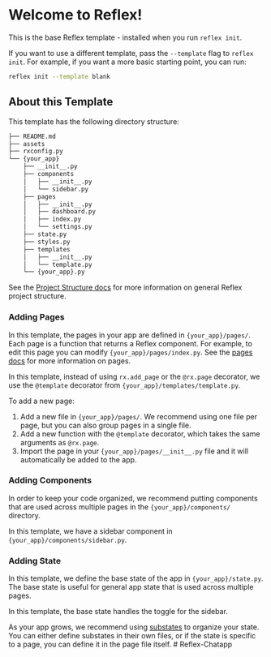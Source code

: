 # Welcome to Reflex!

This is the base Reflex template - installed when you run `reflex init`.

If you want to use a different template, pass the `--template` flag to `reflex init`.
For example, if you want a more basic starting point, you can run:

```bash
reflex init --template blank
```

## About this Template

This template has the following directory structure:

```bash
├── README.md
├── assets
├── rxconfig.py
└── {your_app}
    ├── __init__.py
    ├── components
    │   ├── __init__.py
    │   └── sidebar.py
    ├── pages
    │   ├── __init__.py
    │   ├── dashboard.py
    │   ├── index.py
    │   └── settings.py
    ├── state.py
    ├── styles.py
    ├── templates
    │   ├── __init__.py
    │   └── template.py
    └── {your_app}.py
```

See the [Project Structure docs](https://reflex.dev/docs/getting-started/project-structure/) for more information on general Reflex project structure.

### Adding Pages

In this template, the pages in your app are defined in `{your_app}/pages/`.
Each page is a function that returns a Reflex component.
For example, to edit this page you can modify `{your_app}/pages/index.py`.
See the [pages docs](https://reflex.dev/docs/components/pages/) for more information on pages.

In this template, instead of using `rx.add_page` or the `@rx.page` decorator,
we use the `@template` decorator from `{your_app}/templates/template.py`.

To add a new page:

1. Add a new file in `{your_app}/pages/`. We recommend using one file per page, but you can also group pages in a single file.
2. Add a new function with the `@template` decorator, which takes the same arguments as `@rx.page`.
3. Import the page in your `{your_app}/pages/__init__.py` file and it will automatically be added to the app.


### Adding Components

In order to keep your code organized, we recommend putting components that are
used across multiple pages in the `{your_app}/components/` directory.

In this template, we have a sidebar component in `{your_app}/components/sidebar.py`.

### Adding State

In this template, we define the base state of the app in `{your_app}/state.py`.
The base state is useful for general app state that is used across multiple pages.

In this template, the base state handles the toggle for the sidebar.

As your app grows, we recommend using [substates](https://reflex.dev/docs/state/substates/)
to organize your state. You can either define substates in their own files, or if the state is
specific to a page, you can define it in the page file itself.
#   R e f l e x - C h a t a p p  
 